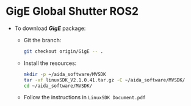 # GigE Global Shutter ROS2
* To download ***GigE*** package: 
  * Git the branch:
    ```sh
    git checkout origin/GigE -- .
    ```

  * Install the resources:
    ```sh
    mkdir -p ~/aida_software/MVSDK
    tar -xf linuxSDK_V2.1.0.41.tar.gz -C ~/aida_software/MVSDK/
    cd ~/aida_software/MVSDK/
    ```
  * Follow the instructions in `LinuxSDK Document.pdf`